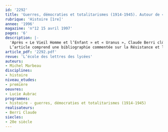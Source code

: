 ```yaml
---
id: '2292'
title: 'Guerres, démocraties et totalitarismes (1914-1945). Autour de « Lucie Aubrac »'
rubrique: 'Histoire [1re]'
annee: '1996'
magazine: 'n°12 15 avril 1997'
pages: '6'
description: |-
  'Après « Le Vieil Homme et l’Enfant » et « Uranus », Claude Berri clôt son triptyque sur la Seconde Guerre mondiale avec « Lucie Aubrac ». Le film reprend globalement l’ouvrage de la célèbre résistante, « Ils partiront dans l’ivresse », qui retrace, de mai 1943 à février 1944, neuf mois en effet « mouvementés ». Cette tranche de vie est marquée par deux arrestations de Raymond Aubrac et par les efforts de son épouse, enceinte, pour le faire libérer ; elle prend fin avec leur départ pour Londres, où naît leur fille Catherine, conçue au retour de la première arrestation. Le moment principal du film, et de l’ouvrage, est bien sûr le fameux rendez-vous de Caluire…
  L’article comprend une bibliographie commentée sur la Résistance et le comportement des Français sous l’occupation allemande et le régime de Vichy.'
article_pdf: '2292.pdf'
revue: 'L’école des lettres des lycées'
auteurs:
- Michel Marbeau
disciplines:
- histoire
niveau_etudes:
- première
oeuvres:
- Lucie Aubrac
programmes:
- histoire - guerres, démocraties et totalitarismes (1914-1945)
realisateurs:
- Berri Claude
siecles:
- 20e siècle
---
```

